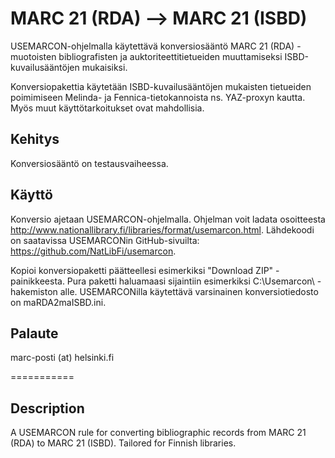 MARC 21 (RDA) --> MARC 21 (ISBD)
========
USEMARCON-ohjelmalla käytettävä konversiosääntö MARC 21 (RDA) -muotoisten bibliografisten ja auktoriteettitietueiden muuttamiseksi ISBD-kuvailusääntöjen mukaisiksi.

Konversiopakettia käytetään ISBD-kuvailusääntöjen mukaisten tietueiden poimimiseen Melinda- ja Fennica-tietokannoista ns. YAZ-proxyn kautta. Myös muut käyttötarkoitukset ovat mahdollisia.

Kehitys
-------
Konversiosääntö on testausvaiheessa.

Käyttö
--------
Konversio ajetaan USEMARCON-ohjelmalla. Ohjelman voit ladata osoitteesta http://www.nationallibrary.fi/libraries/format/usemarcon.html. Lähdekoodi on saatavissa USEMARCONin GitHub-sivuilta: https://github.com/NatLibFi/usemarcon.

Kopioi konversiopaketti päätteellesi esimerkiksi "Download ZIP" -painikkeesta. Pura paketti haluamaasi sijaintiin esimerkiksi C:\Usemarcon\ -hakemiston alle. USEMARCONilla käytettävä varsinainen konversiotiedosto on maRDA2maISBD.ini.

Palaute
-------
marc-posti (at) helsinki.fi

===========

Description
---------
A USEMARCON rule for converting bibliographic records from MARC 21 (RDA) to MARC 21 (ISBD). Tailored for Finnish libraries.